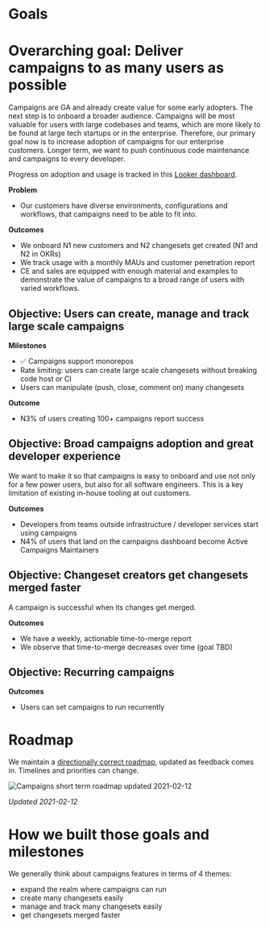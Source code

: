 # Goals

# Overarching goal: Deliver campaigns to as many users as possible
Campaigns are GA and already create value for some early adopters. The next step is to onboard a broader audience.
Campaigns will be most valuable for users with large codebases and teams, which are more likely to be found at large tech startups or in the enterprise. Therefore, our primary goal now is to increase adoption of campaigns for our enterprise customers.
Longer term, we want to push continuous code maintenance and campaigns to every developer.

Progress on adoption and usage is tracked in this [Looker dashboard](https://sourcegraph.looker.com/dashboards/136).

**Problem**

- Our customers have diverse environments, configurations and workflows, that campaigns need to be able to fit into.

**Outcomes**

- We onboard N1 new customers and N2 changesets get created (N1 and N2 in OKRs)
- We track usage with a monthly MAUs and customer penetration report
- CE and sales are equipped with enough material and examples to demonstrate the value of campaigns to a broad range of users with varied workflows.

## Objective: Users can create, manage and track large scale campaigns
**Milestones**

- ✅ Campaigns support monorepos
- Rate limiting: users can create large scale changesets without breaking code host or CI
- Users can manipulate (push, close, comment on) many changesets

**Outcome**

- N3% of users creating 100+ campaigns report success

## Objective: Broad campaigns adoption and great developer experience
We want to make it so that campaigns is easy to onboard and use not only for a few power users, but also for all software engineers. This is a key limitation of existing in-house tooling at out customers.

**Outcomes**

- Developers from teams outside infrastructure / developer services start using campaigns
- N4% of users that land on the campaigns dashboard become Active Campaigns Maintainers

## Objective: Changeset creators get changesets merged faster
A campaign is successful when its changes get merged.

**Outcomes**

- We have a weekly, actionable time-to-merge report
- We observe that time-to-merge decreases over time (goal TBD)

## Objective: Recurring campaigns
**Outcomes**

- Users can set campaigns to run recurrently

# Roadmap

We maintain a [directionally correct roadmap](https://sourcegraph.productboard.com/roadmap/2400849-campaings-objectives-public), updated as feedback comes in. Timelines and priorities can change.

<img src="./roadmap-updated-2021-02-12.png" alt="Campaigns short term roadmap updated 2021-02-12" />

*Updated 2021-02-12*

# How we built those goals and milestones
We generally think about campaigns features in terms of 4 themes:

- expand the realm where campaigns can run
- create many changesets easily
- manage and track many changesets easily
- get changesets merged faster

